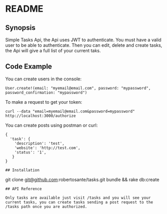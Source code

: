 # README

## Synopsis

Simple Tasks Api, the Api uses JWT to authenticate. You must have a valid user to be able to authenticate. Then you can edit, delete and create tasks, the Api will give a full list of your current taks.

## Code Example

You can create users in the console: 

```
User.create!(email: "myemail@email.com", password: "mypassword", password_confirmation: "mypassword")
```

To make a request to get your token: 

```
curl --data "email=myemail@email.com&password=mypassword" http://localhost:3000/authorize
```

You can create posts using postman or curl:
```
{
  'task': {
    'description': 'test',
    'website': 'http://test.com',
    'status': '1',
   }
}

## Installation

```
git clone git@github.com:robertosante/tasks.git
bundle && rake db:create
```
## API Reference

Only tasks are available just visit /tasks and you will see your current tasks, you can create tasks sending a post request to the /tasks path once you are authorized.

